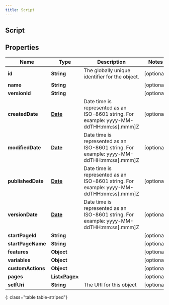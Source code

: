 ```yaml
---
title: Script
---
```


## Script

## Properties

| Name              | Type                                                 | Description                                                                             | Notes      |
| ----------------- | ---------------------------------------------------- | --------------------------------------------------------------------------------------- | ---------- |
| **id**            | <!----><!---->**String**<!---->                      | The globally unique identifier for the object.                                          | [optional] |
| **name**          | <!----><!---->**String**<!---->                      |                                                                                         | [optional] |
| **versionId**     | <!----><!---->**String**<!---->                      |                                                                                         | [optional] |
| **createdDate**   | <!----><!---->[**Date**](Date.md)<!---->             | Date time is represented as an ISO-8601 string. For example: yyyy-MM-ddTHH:mm:ss[.mmm]Z | [optional] |
| **modifiedDate**  | <!----><!---->[**Date**](Date.md)<!---->             | Date time is represented as an ISO-8601 string. For example: yyyy-MM-ddTHH:mm:ss[.mmm]Z | [optional] |
| **publishedDate** | <!----><!---->[**Date**](Date.md)<!---->             | Date time is represented as an ISO-8601 string. For example: yyyy-MM-ddTHH:mm:ss[.mmm]Z | [optional] |
| **versionDate**   | <!----><!---->[**Date**](Date.md)<!---->             | Date time is represented as an ISO-8601 string. For example: yyyy-MM-ddTHH:mm:ss[.mmm]Z | [optional] |
| **startPageId**   | <!----><!---->**String**<!---->                      |                                                                                         | [optional] |
| **startPageName** | <!----><!---->**String**<!---->                      |                                                                                         | [optional] |
| **features**      | <!----><!---->**Object**<!---->                      |                                                                                         | [optional] |
| **variables**     | <!----><!---->**Object**<!---->                      |                                                                                         | [optional] |
| **customActions** | <!----><!---->**Object**<!---->                      |                                                                                         | [optional] |
| **pages**         | <!----><!---->[**List&lt;Page&gt;**](Page.md)<!----> |                                                                                         | [optional] |
| **selfUri**       | <!----><!---->**String**<!---->                      | The URI for this object                                                                 | [optional] |

{: class="table table-striped"}
